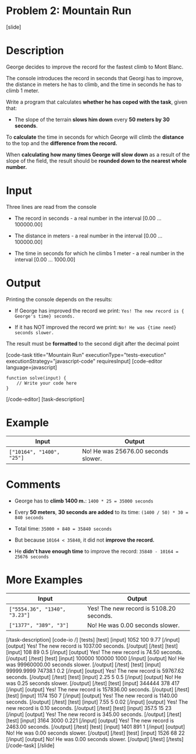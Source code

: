 # Problem 2: Mountain Run

[slide]

# Description

George decides to improve the record for the fastest climb to Mont Blanc.

The console introduces the record in seconds that Georgi has to improve, the distance in meters he has to climb, and the time in seconds he has to climb 1 meter.

Write a program that calculates **whether he has coped with the task**, given that:

- The slope of the terrain **slows him down** every **50 meters by 30 seconds**.

To **calculate** the time in seconds for which George will climb the **distance** to the top and the **difference from the record.**

When **calculating how many times George will slow down** as a result of the slope of the field, the result should be **rounded down to the nearest whole number.**


# Input
Three lines are read from the console

- The record in seconds - a real number in the interval \[0.00 … 100000.00\]

- The distance in meters - a real number in the interval \[0.00 … 100000.00\]

- The time in seconds for which he climbs 1 meter - a real number in the interval \[0.00 … 1000.00\]

# Output

Printing the console depends on the results:

- If George has improved the record we print: `Yes! The new record is { George's time} seconds.`

- If it has NOT improved the record we print: `No! He was {time need} seconds slower.` 

The result must be **formatted** to the second digit after the decimal point

[code-task title="Mountain Run" executionType="tests-execution" executionStrategy="javascript-code" requiresInput]
[code-editor language=javascript]
```
function solve(input) {
	// Write your code here
}
```
[/code-editor]
[task-description]

# Example

| **Input** | **Output** |
| --- | --- |
|`["10164", "1400", "25"]` | No! He was 25676.00 seconds slower. |


# Comments

- George has to **climb 1400 m.**:  `1400 * 25 = 35000 seconds`

- Every **50 meters**, **30 seconds are added** to its time: `(1400 / 50) * 30 = 840 seconds`

- Total time: `35000 + 840 = 35840 seconds`

- But because `10164 < 35840`, it did not **improve the record.**

- He **didn't have enough time** to improve the record: `35840 - 10164 = 25676 seconds`

# More Examples

| **Input** | **Output** |
| --- | --- |
|`["5554.36", "1340", "3.23"]` | Yes! The new record is 5108.20 seconds. |
|`["1377", "389", "3"]` | No! He was 0.00 seconds slower. |

[/task-description]
[code-io /]
[tests]
[test]
[input]
1052
100
9.77
[/input]
[output]
Yes! The new record is 1037.00 seconds.
[/output]
[/test]
[test]
[input]
108
89
0.5
[/input]
[output]
Yes! The new record is 74.50 seconds.
[/output]
[/test]
[test]
[input]
100000
100000
1000
[/input]
[output]
No! He was 99960000.00 seconds slower.
[/output]
[/test]
[test]
[input]
99999.9999
74738.1
0.2
[/input]
[output]
Yes! The new record is 59767.62 seconds.
[/output]
[/test]
[test]
[input]
2.25
5
0.5
[/input]
[output]
No! He was 0.25 seconds slower.
[/output]
[/test]
[test]
[input]
344444
378
417
[/input]
[output]
Yes! The new record is 157836.00 seconds.
[/output]
[/test]
[test]
[input]
1174
150
7
[/input]
[output]
Yes! The new record is 1140.00 seconds.
[/output]
[/test]
[test]
[input]
7.55
5
0.02
[/input]
[output]
Yes! The new record is 0.10 seconds.
[/output]
[/test]
[test]
[input]
357.5
15
23
[/input]
[output]
Yes! The new record is 345.00 seconds.
[/output]
[/test]
[test]
[input]
3164
3000
0.221
[/input]
[output]
Yes! The new record is 2463.00 seconds.
[/output]
[/test]
[test]
[input]
1401
891
1
[/input]
[output]
No! He was 0.00 seconds slower.
[/output]
[/test]
[test]
[input]
1526
68
22
[/input]
[output]
No! He was 0.00 seconds slower.
[/output]
[/test]
[/tests]
[/code-task]
[/slide]